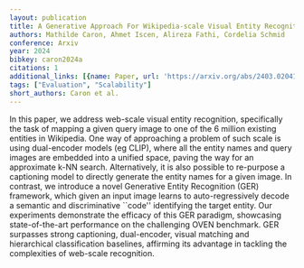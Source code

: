 ```yaml
---
layout: publication
title: A Generative Approach For Wikipedia-scale Visual Entity Recognition
authors: Mathilde Caron, Ahmet Iscen, Alireza Fathi, Cordelia Schmid
conference: Arxiv
year: 2024
bibkey: caron2024a
citations: 1
additional_links: [{name: Paper, url: 'https://arxiv.org/abs/2403.02041'}]
tags: ["Evaluation", "Scalability"]
short_authors: Caron et al.
---
```

In this paper, we address web-scale visual entity recognition, specifically
the task of mapping a given query image to one of the 6 million existing
entities in Wikipedia. One way of approaching a problem of such scale is using
dual-encoder models (eg CLIP), where all the entity names and query images are
embedded into a unified space, paving the way for an approximate k-NN search.
Alternatively, it is also possible to re-purpose a captioning model to directly
generate the entity names for a given image. In contrast, we introduce a novel
Generative Entity Recognition (GER) framework, which given an input image
learns to auto-regressively decode a semantic and discriminative ``code''
identifying the target entity. Our experiments demonstrate the efficacy of this
GER paradigm, showcasing state-of-the-art performance on the challenging OVEN
benchmark. GER surpasses strong captioning, dual-encoder, visual matching and
hierarchical classification baselines, affirming its advantage in tackling the
complexities of web-scale recognition.